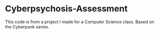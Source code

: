 # Cyberpsychosis-Assessment
This code is from a project I made for a Computer Science class. Based on the Cyberpunk series.
